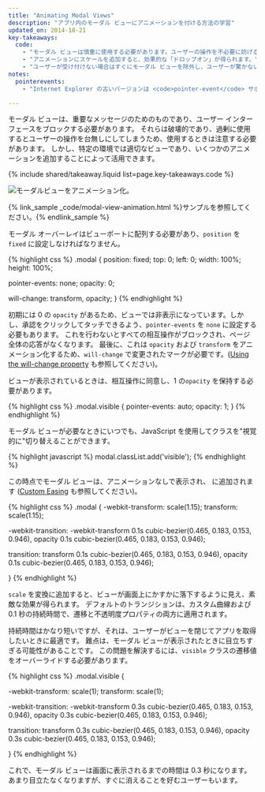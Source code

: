 ```yaml
---
title: "Animating Modal Views"
description: "アプリ内のモーダル ビューにアニメーションを付ける方法の学習"
updated_on: 2014-10-21
key-takeaways:
  code:
    - "モーダル ビューは慎重に使用する必要があります。ユーザーの操作を不必要に妨げると、ユーザーはイライラします。"
    - "アニメーションにスケールを追加すると、効果的な「ドロップオン」が得られます。"
    - "ユーザーが受け付けない場合はすぐにモーダル ビューを除外し、ユーザーが驚かないようにもう少しゆっくりと画面に表示させるようにしてください。"
notes:
  pointerevents:
    - "Internet Explorer の古いバージョンは <code>pointer-event</code> サポートをサポートしません。これらのブラウザでは、手動で表示プロパティを切り替える必要があります。 ここでの難点は、“take hold” へ変更するためにフレームが必要で、requestAnimationFrame コールバックを使用してアニメーションを起動しなければならないことです。 フレームを待たない場合は、モーダル オーバーレイが単に表示されます。"

---
```

<p class="intro">
  モーダル ビューは、重要なメッセージのためのものであり、ユーザー インターフェースをブロックする必要があります。 それらは破壊的であり、過剰に使用するとユーザーの操作を台無しにしてしまうため、使用するときは注意する必要があります。 しかし、特定の環境では適切なビューであり、いくつかのアニメーションを追加することによって活用できます。
</p>

{% include shared/takeaway.liquid list=page.key-takeaways.code %}

<img src="imgs/gifs/dont-press.gif" alt="モーダルビューをアニメーション化。" />

{% link_sample _code/modal-view-animation.html %}サンプルを参照してください。{% endlink_sample %}

モーダル オーバーレイはビューポートに配列する必要があり、`position` を `fixed` に設定しなければなりません。

{% highlight css %}
.modal {
  position: fixed;
  top: 0;
  left: 0;
  width: 100%;
  height: 100%;

  pointer-events: none;
  opacity: 0;

  will-change: transform, opacity;
}
{% endhighlight %}

初期には 0 の `opacity` があるため、ビューでは非表示になっています。しかし、承認をクリックしてタッチできるよう、`pointer-events` を `none` に設定する必要もあります。 これを行わないとすべての相互操作がブロックされ、ページ全体の応答がなくなります。 最後に、これは `opacity` および `transform` をアニメーション化するため、`will-change` で変更されたマークが必要です。([Using the will-change property]({{site.fundamentals}}/look-and-feel/animations/animations-and-performance.html#using-the-will-change-property) も参照してください)。

ビューが表示されているときは、相互操作に同意し、1 の`opacity` を保持する必要があります。

{% highlight css %}
.modal.visible {
  pointer-events: auto;
  opacity: 1;
}
{% endhighlight %}

モーダル ビューが必要なときにいつでも、JavaScript を使用してクラスを"視覚的に"切り替えることができます。

{% highlight javascript %}
modal.classList.add('visible');
{% endhighlight %}

この時点でモーダル ビューは、アニメーションなしで表示され、
に追加されます ([Custom Easing]({{site.fundamentals}}/look-and-feel/animations/custom-easing.html) も参照してください)。

{% highlight css %}
.modal {
  -webkit-transform: scale(1.15);
  transform: scale(1.15);

  -webkit-transition:
    -webkit-transform 0.1s cubic-bezier(0.465, 0.183, 0.153, 0.946),
    opacity 0.1s cubic-bezier(0.465, 0.183, 0.153, 0.946);

  transition:
    transform 0.1s cubic-bezier(0.465, 0.183, 0.153, 0.946),
    opacity 0.1s cubic-bezier(0.465, 0.183, 0.153, 0.946);

}
{% endhighlight %}

`scale` を変換に追加すると、ビューが画面上にかすかに落下するように見え、素敵な効果が得られます。 デフォルトのトランジションは、カスタム曲線および 0.1 秒の持続時間で、遷移と不透明度プロパティの両方に適用されます。

持続時間はかなり短いですが、それは、ユーザーがビューを閉じてアプリを取得したいときに最適です。 難点は、モーダル ビューが表示されたときに目立ちすぎる可能性があることです。 この問題を解決するには、`visible` クラスの遷移値をオーバーライドする必要があります。

{% highlight css %}
.modal.visible {

  -webkit-transform: scale(1);
  transform: scale(1);

  -webkit-transition:
    -webkit-transform 0.3s cubic-bezier(0.465, 0.183, 0.153, 0.946),
    opacity 0.3s cubic-bezier(0.465, 0.183, 0.153, 0.946);

  transition:
    transform 0.3s cubic-bezier(0.465, 0.183, 0.153, 0.946),
    opacity 0.3s cubic-bezier(0.465, 0.183, 0.153, 0.946);

}
{% endhighlight %}

これで、モーダル ビューは画面に表示されるまでの時間は 0.3 秒になります。あまり目立たなくなりますが、すぐに消えることを好むユーザーもいます。



